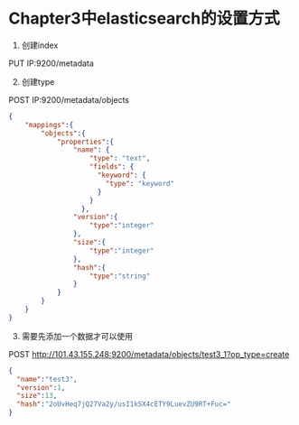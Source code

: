 # Chapter3中elasticsearch的设置方式
1. 创建index

PUT  IP:9200/metadata

2. 创建type

POST IP:9200/metadata/objects

```json
{
	"mappings":{
		"objects":{
			"properties":{
                "name": {
                    "type": "text",
                    "fields": {
                      "keyword": {
                        "type": "keyword"
                      }
                    }
                  },
				"version":{
					"type":"integer"
				},
				"size":{
					"type":"integer"
				},
				"hash":{
					"type":"string"
				}
			}	
		}
	}
}
```

3. 需要先添加一个数据才可以使用

POST http://101.43.155.248:9200/metadata/objects/test3_1?op_type=create
```json
{
  "name":"test3",
  "version":1,
  "size":13,
  "hash":"2oUvHeq7jQ27Va2y/usI1kSX4cETY9LuevZU9RT+Fuc="
}
```
